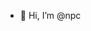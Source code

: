 - 👋 Hi, I’m @npc

<!---
ZephyrMathi/ZephyrMathi is a ✨ special ✨ repository because its `README.md` (this file) appears on your GitHub profile.
You can click the Preview link to take a look at your changes.
--->
